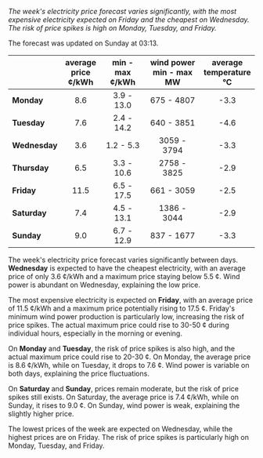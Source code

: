 *The week's electricity price forecast varies significantly, with the most expensive electricity expected on Friday and the cheapest on Wednesday. The risk of price spikes is high on Monday, Tuesday, and Friday.*

The forecast was updated on Sunday at 03:13.

|        | average<br>price<br>¢/kWh | min - max<br>¢/kWh | wind power<br>min - max<br>MW | average<br>temperature<br>°C |
|:-------------|:----------------:|:----------------:|:-------------:|:-------------:|
| **Monday** | 8.6 | 3.9 - 13.0 | 675 - 4807 | -3.3 |
| **Tuesday** | 7.6 | 2.4 - 14.2 | 640 - 3851 | -4.6 |
| **Wednesday** | 3.6 | 1.2 - 5.3 | 3059 - 3794 | -3.3 |
| **Thursday** | 6.5 | 3.3 - 10.6 | 2758 - 3825 | -2.9 |
| **Friday** | 11.5 | 6.5 - 17.5 | 661 - 3059 | -2.5 |
| **Saturday** | 7.4 | 4.5 - 13.1 | 1386 - 3044 | -2.9 |
| **Sunday** | 9.0 | 6.7 - 12.9 | 837 - 1677 | -3.3 |

The week's electricity price forecast varies significantly between days. **Wednesday** is expected to have the cheapest electricity, with an average price of only 3.6 ¢/kWh and a maximum price staying below 5.5 ¢. Wind power is abundant on Wednesday, explaining the low price.

The most expensive electricity is expected on **Friday**, with an average price of 11.5 ¢/kWh and a maximum price potentially rising to 17.5 ¢. Friday's minimum wind power production is particularly low, increasing the risk of price spikes. The actual maximum price could rise to 30-50 ¢ during individual hours, especially in the morning or evening.

On **Monday** and **Tuesday**, the risk of price spikes is also high, and the actual maximum price could rise to 20-30 ¢. On Monday, the average price is 8.6 ¢/kWh, while on Tuesday, it drops to 7.6 ¢. Wind power is variable on both days, explaining the price fluctuations.

On **Saturday** and **Sunday**, prices remain moderate, but the risk of price spikes still exists. On Saturday, the average price is 7.4 ¢/kWh, while on Sunday, it rises to 9.0 ¢. On Sunday, wind power is weak, explaining the slightly higher price.

The lowest prices of the week are expected on Wednesday, while the highest prices are on Friday. The risk of price spikes is particularly high on Monday, Tuesday, and Friday.
